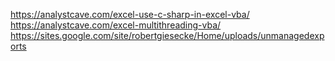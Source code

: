 ﻿https://analystcave.com/excel-use-c-sharp-in-excel-vba/
https://analystcave.com/excel-multithreading-vba/
https://sites.google.com/site/robertgiesecke/Home/uploads/unmanagedexports

